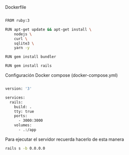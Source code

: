 Dockerfile

```bash

FROM ruby:3

RUN apt-get update && apt-get install \
    nodejs \
    curl \
    sqlite3 \
    yarn -y

RUN gem install bundler

RUN gem install rails

```

Configuración Docker compose (docker-compose.yml)

```bash

version: '3'

services:
  rails:
    build: .
    tty: true
    ports:
      - 3000:3000
    volumes:
      - .:/app

```

Para ejecutar el servidor recuerda hacerlo de esta manera

```bash
rails s -b 0.0.0.0
```